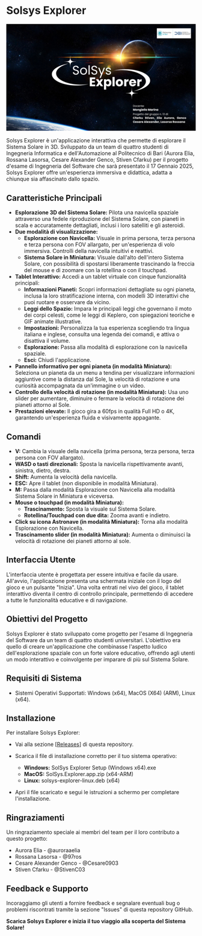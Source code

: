 # Solsys Explorer
![Testo alternativo](solarsystem/Assets/SolSysPresent.png)

Solsys Explorer è un'applicazione interattiva che permette di esplorare il Sistema Solare in 3D. Sviluppato da un team di quattro studenti di Ingegneria Informatica e dell'Automazione al Politecnico di Bari (Aurora Elia, Rossana Lasorsa, Cesare Alexander Genco, Stiven Cfarku) per il progetto d'esame di Ingegneria del Software che sarà presentato il 17 Gennaio 2025, Solsys Explorer offre un'esperienza immersiva e didattica, adatta a chiunque sia affascinato dallo spazio.

## Caratteristiche Principali

*   **Esplorazione 3D del Sistema Solare:** Pilota una navicella spaziale attraverso una fedele riproduzione del Sistema Solare, con pianeti in scala e accuratamente dettagliati, inclusi i loro satelliti e gli asteroidi.
*   **Due modalità di visualizzazione:**
    *   **Esplorazione con Navicella:** Visuale in prima persona, terza persona e terza persona con FOV allargato, per un'esperienza di volo immersiva. Controlli della navicella intuitivi e reattivi.
    *   **Sistema Solare in Miniatura:** Visuale dall'alto dell'intero Sistema Solare, con possibilità di spostarsi liberamente trascinando la freccia del mouse e di zoomare con la rotellina o con il touchpad.
*   **Tablet Interattivo:** Accedi a un tablet virtuale con cinque funzionalità principali:
    *   **Informazioni Pianeti:** Scopri informazioni dettagliate su ogni pianeta, inclusa la loro stratificazione interna, con modelli 3D interattivi che puoi ruotare e osservare da vicino.
    *   **Leggi dello Spazio:**  Impara le principali leggi che governano il moto dei corpi celesti, come le leggi di Keplero, con spiegazioni teoriche e GIF animate illustrative.
    *   **Impostazioni:** Personalizza la tua esperienza scegliendo tra lingua italiana e inglese, consulta una legenda dei comandi, e attiva o disattiva il volume.
    *   **Esplorazione:** Passa alla modalità di esplorazione con la navicella spaziale.
    *   **Esci:** Chiudi l'applicazione.
*   **Pannello informativo per ogni pianeta (in modalità Miniatura):** Seleziona un pianeta da un menu a tendina per visualizzare informazioni aggiuntive come la distanza dal Sole, la velocità di rotazione e una curiosità accompagnata da un'immagine o un video.
*   **Controllo della velocità di rotazione (in modalità Miniatura):** Usa uno slider per aumentare, diminuire o fermare la velocità di rotazione dei pianeti attorno al Sole.
*   **Prestazioni elevate:** Il gioco gira a 60fps in qualità Full HD o 4K, garantendo un'esperienza fluida e visivamente appagante.

## Comandi

*   **V:** Cambia la visuale della navicella (prima persona, terza persona, terza persona con FOV allargato).
*   **WASD o tasti direzionali:** Sposta la navicella rispettivamente avanti, sinistra, dietro, destra.
*   **Shift:** Aumenta la velocità della navicella.
*   **ESC:** Apre il tablet (non disponibile in modalità Miniatura).
*   **M:** Passa dalla modalità Esplorazione con Navicella alla modalità Sistema Solare in Miniatura e viceversa.
*   **Mouse o touchpad (in modalità Miniatura):**
    *   **Trascinamento:** Sposta la visuale sul Sistema Solare.
    *   **Rotellina/Touchpad con due dita:** Zooma avanti e indietro.
*   **Click su icona Astronave (in modalità Miniatura):** Torna alla modalità Esplorazione con Navicella.
*   **Trascinamento slider (in modalità Miniatura):** Aumenta o diminuisci la velocità di rotazione dei pianeti attorno al sole.

## Interfaccia Utente

L'interfaccia utente è progettata per essere intuitiva e facile da usare. All'avvio, l'applicazione presenta una schermata iniziale con il logo del gioco e un pulsante "Inizia". Una volta entrati nel vivo del gioco, il tablet interattivo diventa il centro di controllo principale, permettendo di accedere a tutte le funzionalità educative e di navigazione.

## Obiettivi del Progetto

Solsys Explorer è stato sviluppato come progetto per l'esame di Ingegneria del Software da un team di quattro studenti universitari. L'obiettivo era quello di creare un'applicazione che combinasse l'aspetto ludico dell'esplorazione spaziale con un forte valore educativo, offrendo agli utenti un modo interattivo e coinvolgente per imparare di più sul Sistema Solare.

## Requisiti di Sistema

*   Sistemi Operativi Supportati: Windows (x64), MacOS (X64) (ARM), Linux (x64).

## Installazione

Per installare Solsys Explorer:

* Vai alla sezione [[Releases](https://github.com/97ros/solarsystem_new/releases)] di questa repository.

* Scarica il file di installazione corretto per il tuo sistema operativo:
   * **Windows:** SolSys Explorer Setup (Windows x64).exe
   * **MacOS:** SolSys.Explorer.app.zip (x64-ARM)
   * **Linux:** solsys-explorer-linux.deb (x64)

* Apri il file scaricato e segui le istruzioni a schermo per completare l'installazione.

## Ringraziamenti
Un ringraziamento speciale ai membri del team per il loro contributo a questo progetto:
*   Aurora Elia - @auroraaelia
*   Rossana Lasorsa - @97ros
*   Cesare Alexander Genco - @Cesare0903
*   Stiven Cfarku - @StivenC03

## Feedback e Supporto

Incoraggiamo gli utenti a fornire feedback e segnalare eventuali bug o problemi riscontrati tramite la sezione "Issues" di questa repository GitHub.

**Scarica Solsys Explorer e inizia il tuo viaggio alla scoperta del Sistema Solare!**
